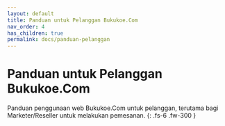 ```yaml
---
layout: default
title: Panduan untuk Pelanggan Bukukoe.Com
nav_order: 4
has_children: true
permalink: docs/panduan-pelanggan
---
```


# Panduan untuk Pelanggan Bukukoe.Com

Panduan penggunaan web Bukukoe.Com untuk pelanggan, terutama bagi Marketer/Reseller untuk melakukan pemesanan.
{: .fs-6 .fw-300 }
